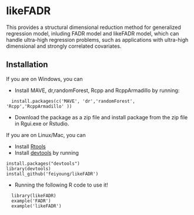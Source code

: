 # likeFADR
This provides a structural dimensional reduction method for generalized regression model, inluding FADR model and likeFADR model, which can handle ultra-high regression problems, such as applications with ultra-high dimensional and strongly correlated covariates.
## Installation
 If you are on Windows, you can 
* Install MAVE, dr,randomForest, Rcpp and RcppArmadillo by running:
```
  install.packages(c('MAVE', 'dr','randomForest', 'Rcpp','RcppArmadillo' ))
```
* Download the package as a zip file and install package from the  zip file in Rgui.exe or Rstudio.

If you are on Linux/Mac, you can 
* Install [Rtools](http://cran.r-project.org/bin/windows/Rtools/)
* Install [devtools](http://cran.r-project.org/web/packages/devtools/index.html) by running 
```
install.packages("devtools")
library(devtools)
install_github('feiyoung/likeFADR')
```
* Running the following R code to use it!
```
  library(likeFADR)
  example('FADR')
  example('likeFADR')
```
